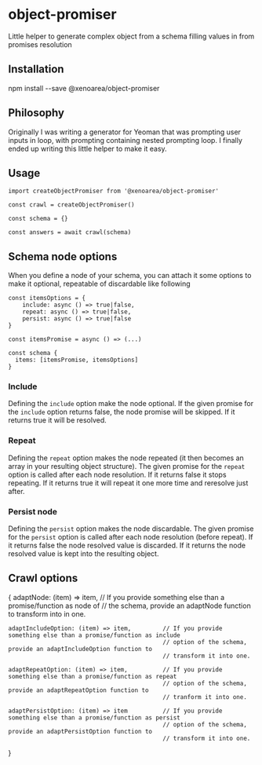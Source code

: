 # object-promiser
Little helper to generate complex object from a schema filling values in from promises resolution

## Installation

npm install --save @xenoarea/object-promiser

## Philosophy

Originally I was writing a generator for Yeoman that was prompting user inputs in loop, with prompting containing
nested prompting loop. I finally ended up writing this little helper to make it easy.

## Usage

```
import createObjectPromiser from '@xenoarea/object-promiser'

const crawl = createObjectPromiser()

const schema = {}

const answers = await crawl(schema)
```

## Schema node options

When you define a node of your schema, you can attach it some options to make it optional, repeatable of discardable like following

```
const itemsOptions = {
    include: async () => true|false,
    repeat: async () => true|false,
    persist: async () => true|false
}

const itemsPromise = async () => (...)

const schema {
  items: [itemsPromise, itemsOptions]
}
```

### Include

Defining the `include` option make the node optional. If the given promise for the `include` option returns false, the node promise will be skipped. If it returns true
it will be resolved.

### Repeat

Defining the `repeat` option makes the node repeated (it then becomes an array in your resulting object structure). The given promise for the `repeat` option is called after each node resolution. If it returns false it stops repeating. If it returns true it will repeat it one more time and reresolve just after.

### Persist node

Defining the `persist` option makes the node discardable. The given promise for the `persist` option is called after each node resolution (before repeat). If it returns false the node resolved value is discarded. If it returns the node resolved value is kept into the resulting object.


## Crawl options

{
    adaptNode: (item) => item,                  // If you provide something else than a promise/function as node of
                                                // the schema, provide an adaptNode function to transform into in one.
                                                
    adaptIncludeOption: (item) => item,         // If you provide something else than a promise/function as include
                                                // option of the schema, provide an adaptIncludeOption function to
                                                // transform it into one.
                                                
    adaptRepeatOption: (item) => item,          // If you provide something else than a promise/function as repeat
                                                // option of the schema, provide an adaptRepeatOption function to
                                                // tranform it into one.

    adaptPersistOption: (item) => item          // If you provide something else than a promise/function as persist
                                                // option of the schema, provide an adaptPersistOption function to
                                                // transform it into one.
}
